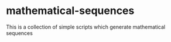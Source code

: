 # mathematical-sequences
This is a collection of simple scripts which generate mathematical sequences
